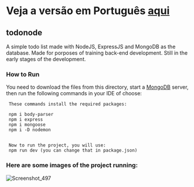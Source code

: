 # Veja a versão em Português <a href="README-ptbr.md">aqui</a>

## todonode

A simple todo list made with NodeJS, ExpressJS and MongoDB as the database. Made for porposes of training back-end development. Still in the early stages of the development.
    
### How to Run

You need to download the files from this directory, start a <a href="https://www.mongodb.com/pt-br">MongoDB</a> server, then run the following commands in your IDE of choose:

     These commands install the required packages:
     
     npm i body-parser
     npm i express
     npm i mongoose
     npm i -D nodemon
     
     
     Now to run the project, you will use:
     npm run dev (you can change that in package.json)
    
### Here are some images of the project running:

![Screenshot_497](https://github.com/RuanEmanuell/todonode/assets/113607857/8e89e967-9af0-4115-a940-3b932bf9bd7d)
